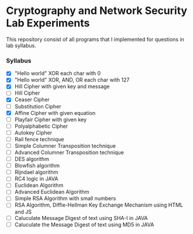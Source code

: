 # Cryptography and Network Security Lab Experiments

This repository consist of all programs that I implemented for questions in lab syllabus.

### Syllabus

- [x] "Hello world" XOR each char with 0
- [x] "Hello world" XOR, AND, OR each char with 127
- [x] Hill Cipher with given key and message
- [ ] Hill Cipher
- [x] Ceaser Cipher
- [ ] Substitution Cipher
- [x] Affine Cipher with given equation
- [ ] Playfair Cipher with given key
- [ ] Polyalphabetic Cipher
- [ ] Autokey Cipher
- [ ] Rail fence technique
- [ ] Simple Columner Transposition technique
- [ ] Advanced Columner Transposition technique
- [ ] DES algorithm
- [ ] Blowfish algorithm
- [ ] Rijndael algorithm
- [ ] RC4 logic in JAVA
- [ ] Euclidean Algorithm
- [ ] Advanced Euclidean Algorithm
- [ ] Simple RSA Algorithm with small numbers
- [ ] RSA Algorithm, Diffie-Hellman Key Exchange Mechanism using HTML and JS
- [ ] Caluculate Message Digest of text using SHA-I in JAVA
- [ ] Caluculate the Message Digest of text using MD5 in JAVA
